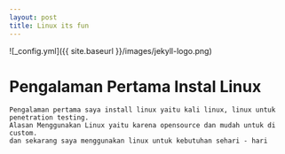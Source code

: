 ```yaml
---
layout: post
title: Linux its fun
---
```


![_config.yml]({{ site.baseurl }}/images/jekyll-logo.png)
<html>
  <body>
    <h1>Pengalaman Pertama Instal Linux</h1>
    
    Pengalaman pertama saya install linux yaitu kali linux, linux untuk penetration testing.
    Alasan Menggunakan Linux yaitu karena opensource dan mudah untuk di custom.
    dan sekarang saya menggunakan linux untuk kebutuhan sehari - hari




</body>
</html>
